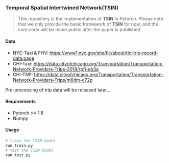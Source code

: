 ### Temporal Spatial Intertwined Network(TSIN)

> This repository is the implementation of **TSIN** in Pytorch. Please note that we only provide the basic framework of **TSIN** for now, and the core code will be made public after the paper is published.

#### Data

- NYC-Taxi & FHV: https://www1.nyc.gov/site/tlc/about/tlc-trip-record-data.page
- CHI-Taxi: https://data.cityofchicago.org/Transportation/Transportation-Network-Providers-Trips-2018/rpfj-eb3a
- CHI-TNP: https://data.cityofchicago.org/Transportation/Transportation-Network-Providers-Trips/m6dm-c72p

Pre-processing of trip data will be released later...

#### Requirements

- Pytorch >= 1.8
- Numpy

#### Usage
```python
# train the TSIN model
run train.py
# test the TSIN model
run test.py
```
